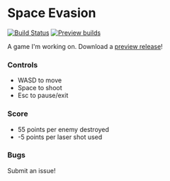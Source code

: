 # Space Evasion
[![Build Status](https://drone.io/github.com/SharkChips/SpaceEvasion/status.png)](https://drone.io/github.com/SharkChips/SpaceEvasion/latest)
[![Preview builds](https://img.shields.io/badge/download-preview%20build-orange.svg?style=flat-square)](https://drone.io/github.com/SharkChips/SpaceEvasion/files/bin/SpaceEvasion.jar)


A game I'm working on. Download a [preview release](https://drone.io/github.com/SharkChips/SpaceEvasion/files/bin/SpaceEvasion.jar)!

### Controls

- WASD to move
- Space to shoot
- Esc to pause/exit
 
### Score
- 55 points per enemy destroyed
- -5 points per laser shot used

### Bugs
Submit an issue!
